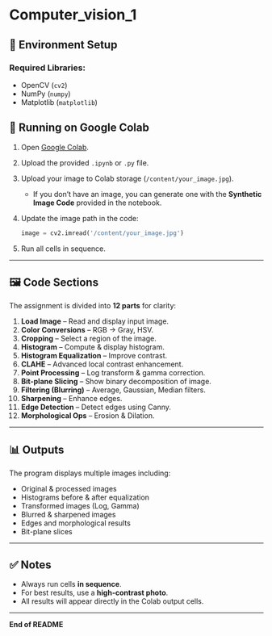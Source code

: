 # Computer_vision_1


## 📌 Environment Setup


### Required Libraries:

* OpenCV (`cv2`)
* NumPy (`numpy`)
* Matplotlib (`matplotlib`)


## 🚀 Running on Google Colab

1. Open [Google Colab](https://colab.research.google.com/).
2. Upload the provided `.ipynb` or `.py` file.
3. Upload your image to Colab storage (`/content/your_image.jpg`).

   * If you don’t have an image, you can generate one with the **Synthetic Image Code** provided in the notebook.
4. Update the image path in the code:

   ```python
   image = cv2.imread('/content/your_image.jpg')
   ```
5. Run all cells in sequence.

---

## 🖼️ Code Sections

The assignment is divided into **12 parts** for clarity:

1. **Load Image** – Read and display input image.
2. **Color Conversions** – RGB → Gray, HSV.
3. **Cropping** – Select a region of the image.
4. **Histogram** – Compute & display histogram.
5. **Histogram Equalization** – Improve contrast.
6. **CLAHE** – Advanced local contrast enhancement.
7. **Point Processing** – Log transform & gamma correction.
8. **Bit-plane Slicing** – Show binary decomposition of image.
9. **Filtering (Blurring)** – Average, Gaussian, Median filters.
10. **Sharpening** – Enhance edges.
11. **Edge Detection** – Detect edges using Canny.
12. **Morphological Ops** – Erosion & Dilation.

---

## 📊 Outputs

The program displays multiple images including:

* Original & processed images
* Histograms before & after equalization
* Transformed images (Log, Gamma)
* Blurred & sharpened images
* Edges and morphological results
* Bit-plane slices

---

## ✅ Notes

* Always run cells **in sequence**.
* For best results, use a **high-contrast photo**.
* All results will appear directly in the Colab output cells.

---

**End of README**

